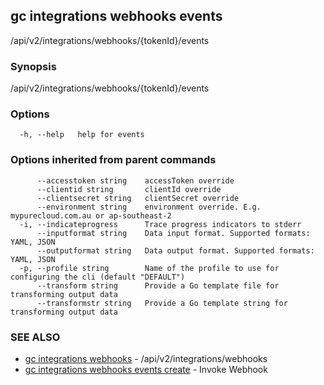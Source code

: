 ## gc integrations webhooks events

/api/v2/integrations/webhooks/{tokenId}/events

### Synopsis

/api/v2/integrations/webhooks/{tokenId}/events

### Options

```
  -h, --help   help for events
```

### Options inherited from parent commands

```
      --accesstoken string    accessToken override
      --clientid string       clientId override
      --clientsecret string   clientSecret override
      --environment string    environment override. E.g. mypurecloud.com.au or ap-southeast-2
  -i, --indicateprogress      Trace progress indicators to stderr
      --inputformat string    Data input format. Supported formats: YAML, JSON
      --outputformat string   Data output format. Supported formats: YAML, JSON
  -p, --profile string        Name of the profile to use for configuring the cli (default "DEFAULT")
      --transform string      Provide a Go template file for transforming output data
      --transformstr string   Provide a Go template string for transforming output data
```

### SEE ALSO

* [gc integrations webhooks](gc_integrations_webhooks.html)	 - /api/v2/integrations/webhooks
* [gc integrations webhooks events create](gc_integrations_webhooks_events_create.html)	 - Invoke Webhook


